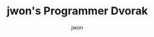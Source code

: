 ---
OS: []
author: jwon
firmwares: [QMK]
hasHomeRowMods: False
hasLetterOnThumb: False
keymapImage: https://i.imgur.com/3llBswG.png
keyCount: 86
keyboard: Kinesis
baseLayouts: ["QWERTY"]
languages: ['English']
layerCount: 4
title: "jwon's Programmer Dvorak"
isSplit: False
stagger: row
summary: 
keymapUrl: https://github.com/jwon/qmk_firmware/tree/master/keyboards/kinesis/keymaps/jwon
writeup: https://github.com/jwon/qmk_firmware/tree/master/keyboards/kinesis/keymaps/jwon/readme.md
---